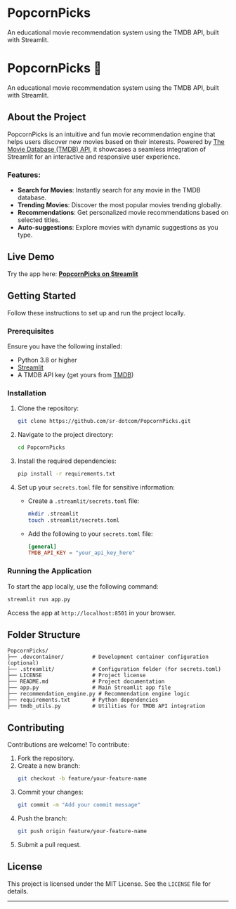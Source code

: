 # PopcornPicks
An educational movie recommendation system using the TMDB API, built with Streamlit.

# PopcornPicks 🍿

An educational movie recommendation system using the TMDB API, built with Streamlit.

## About the Project
PopcornPicks is an intuitive and fun movie recommendation engine that helps users discover new movies based on their interests. Powered by [The Movie Database (TMDB) API](https://www.themoviedb.org/documentation/api), it showcases a seamless integration of Streamlit for an interactive and responsive user experience.

### Features:
- **Search for Movies**: Instantly search for any movie in the TMDB database.
- **Trending Movies**: Discover the most popular movies trending globally.
- **Recommendations**: Get personalized movie recommendations based on selected titles.
- **Auto-suggestions**: Explore movies with dynamic suggestions as you type.

## Live Demo
Try the app here: **[PopcornPicks on Streamlit](https://popcornpicks-sr-dotcom.streamlit.app/)**

## Getting Started
Follow these instructions to set up and run the project locally.

### Prerequisites
Ensure you have the following installed:
- Python 3.8 or higher
- [Streamlit](https://streamlit.io/)
- A TMDB API key (get yours from [TMDB](https://www.themoviedb.org/documentation/api))

### Installation
1. Clone the repository:
   ```bash
   git clone https://github.com/sr-dotcom/PopcornPicks.git
   ```
2. Navigate to the project directory:
   ```bash
   cd PopcornPicks
   ```
3. Install the required dependencies:
   ```bash
   pip install -r requirements.txt
   ```

4. Set up your `secrets.toml` file for sensitive information:
   - Create a `.streamlit/secrets.toml` file:
     ```bash
     mkdir .streamlit
     touch .streamlit/secrets.toml
     ```
   - Add the following to your `secrets.toml` file:
     ```toml
     [general]
     TMDB_API_KEY = "your_api_key_here"
     ```

### Running the Application
To start the app locally, use the following command:
```bash
streamlit run app.py
```

Access the app at `http://localhost:8501` in your browser.

## Folder Structure
```
PopcornPicks/
├── .devcontainer/         # Development container configuration (optional)
├── .streamlit/            # Configuration folder (for secrets.toml)
├── LICENSE                # Project license
├── README.md              # Project documentation
├── app.py                 # Main Streamlit app file
├── recommendation_engine.py # Recommendation engine logic
├── requirements.txt       # Python dependencies
├── tmdb_utils.py          # Utilities for TMDB API integration
```

## Contributing
Contributions are welcome! To contribute:
1. Fork the repository.
2. Create a new branch:
   ```bash
   git checkout -b feature/your-feature-name
   ```
3. Commit your changes:
   ```bash
   git commit -m "Add your commit message"
   ```
4. Push the branch:
   ```bash
   git push origin feature/your-feature-name
   ```
5. Submit a pull request.

## License
This project is licensed under the MIT License. See the `LICENSE` file for details.

---
